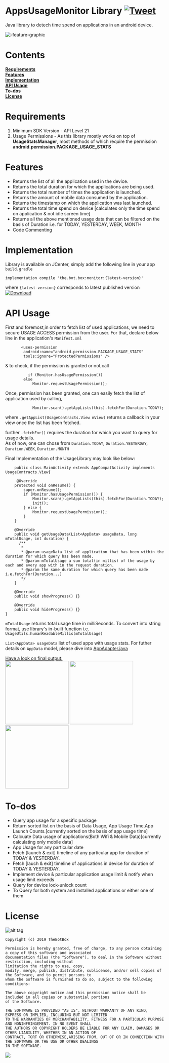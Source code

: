 # AppsUsageMonitor Library   [![Tweet](https://img.shields.io/twitter/url/http/shields.io.svg?style=social)](https://twitter.com/intent/tweet?text=&via=the_botbox&hashtags=API,UsageStatsManager,android)
Java library to detech time spend on applications in an android device. 

![-feature-graphic](https://user-images.githubusercontent.com/41512314/55276380-27e33400-5319-11e9-9282-100fce32653a.jpg)

#  Contents 
**[Requirements](#requirements)**   
**[Features](#features)**  
**[Implementation](#implementation)**   
**[API Usage](#api-usage)**  
**[To-dos](#to-dos)**   
**[License](#license)** 

# Requirements    
1. Minimum SDK Version - API Level 21 
2. Usage Permissions - As this library mostly works on top of **UsageStatsManager**, most methods of which require the permission **android.permission.PACKAGE_USAGE_STATS**  


# Features    
<ul>
<li>Returns the list of all the application used in the device.</li>
<li>Returns the total duration for which the applications are being used.</li>
<li>Returns the total number of times the application is launched.</li>  
<li>Returns the amount of mobile data consumed by the application.</li>   
<li>Returns the timestamp on which the application was last launched.</li>      
<li>Returns the total time spend on device [calculates only the time spend on application & not idle screen time]</li>      
<li>Returns all the above mentioned usage data that can be filtered on the basis of Duration i.e. for TODAY, YESTERDAY, WEEK, MONTH </li>
<li>Code Commenting</li>          
</ul>


# Implementation     
Library is available on JCenter, simply add the following line in your app `build.gradle` 
```
implementation compile 'the.bot.box:monitor:{latest-version}'
```  
where `{latest-version}` corresponds to latest published version [ ![Download](https://api.bintray.com/packages/boxbotbarry/maven/appusagemonitor/images/download.svg) ](https://bintray.com/boxbotbarry/maven/appusagemonitor/_latestVersion)  



# API Usage   
First and foremost,in order to fetch list of used applications, we need to secure USAGE ACCESS permission from the user.
For that, declare below line in the application's ```Manifest.xml``` 
```   
       <uses-permission
        android:name="android.permission.PACKAGE_USAGE_STATS"
        tools:ignore="ProtectedPermissions" />

```

& to check, if the permission is granted or not,call 

```  
          if (Monitor.hasUsagePermission())
        else
            Monitor.requestUsagePermission();
```

Once, permission has been granted, one can easily fetch the list of application used by calling,
```
            Monitor.scan().getAppLists(this).fetchFor(Duration.TODAY);
```
where ```.getAppList(UsageContracts.View mView)``` returns a callback in your view once the list has been fetched.
   
further ```.fetchFor()``` requires the duration for which you want to query for usage details.   
As of now, one can chose from 
```Duration.TODAY```, ```Duration.YESTERDAY```, ```Duration.WEEK```, ```Duration.MONTH```    

Final Implementation of the UsageLibrary may look like below:   
```
    public class MainActivity extends AppCompatActivity implements UsageContracts.View{
    
     @Override
    protected void onResume() {
        super.onResume();
        if (Monitor.hasUsagePermission()) {
            Monitor.scan().getAppLists(this).fetchFor(Duration.TODAY);
            init();
        } else {
            Monitor.requestUsagePermission();
        }
    }
    
    @Override
    public void getUsageData(List<AppData> usageData, long mTotalUsage, int duration) {
      /**
       * 
       * @param usageData list of application that has been within the duration for which query has been made.
       * @param mTotalUsage a sum total(in millis) of the usage by each and every app with in the request duration. 
       * @param the same duration for which query has been made i.e.fetchFor(Duration...)
       */
    }    
    
    @Override
    public void showProgress() {}

    @Override
    public void hideProgress() {}
}
```   
```mTotalUsage``` returns total usage time in milliSeconds. To convert into string format, use library's in-built function i.e. ```UsageUtils.humanReadableMillis(mTotalUsage)```  

```List<AppData> usageData``` list of used apps with usage stats. For futher details on ```AppData``` model, please dive into 
[AppAdapter.java](https://github.com/TheBotBox/AppsUsageMonitorAPI/blob/master/app/src/main/java/com/example/appusage/AppAdapter.java)   

<u>Have a look on final output:</u>    
<img src="https://github.com/TheBotBox/AppsUsageMonitorAPI/blob/master/snapshots/shot_1.png" width="200">
<img src="https://github.com/TheBotBox/AppsUsageMonitorAPI/blob/master/snapshots/shot_2.png" width="200">
<img src="https://github.com/TheBotBox/AppsUsageMonitorAPI/blob/master/snapshots/shot_3.png" width="200">


# To-dos   
<ul>
<li>Query app usage for a specific package  </li>
<li>Return sorted list on the basis of Data Usage, App Usage Time,App Launch Counts.[currently sorted on the basis of app usage time]  </li>
<li>Calcuate Data usage of applications(Both Wifi & Mobile Data)[currently calculating only mobile data] </li>
<li>App Usage for any particular date  </li>
<li>Fetch [launch & exit] timeline of any particular app for duration of TODAY & YESTERDAY.    </li>
<li>Fetch [lauch & exit] timeline of applications in device for duration of TODAY & YESTERDAY.  </li>
<li>Implement device & particular application usage limit & notify when usage limit exceeds</li>
<li>Query for device lock-unlock count </li>
<li>To Query for both system and installed applications or either one of them </li>
</ul>

# License   
![alt tag](https://img.shields.io/github/license/mashape/apistatus.svg)  
```
Copyright (c) 2019 TheBotBox

Permission is hereby granted, free of charge, to any person obtaining a copy of this software and associated 
documentation files (the "Software"), to deal in the Software without restriction, including without
limitation the rights to use, copy, 
modify, merge, publish, distribute, sublicense, and/or sell copies of the Software, and to permit persons to 
whom the Software is furnished to do so, subject to the following conditions:

The above copyright notice and this permission notice shall be included in all copies or substantial portions 
of the Software.

THE SOFTWARE IS PROVIDED "AS IS", WITHOUT WARRANTY OF ANY KIND, EXPRESS OR IMPLIED, INCLUDING BUT NOT LIMITED 
TO THE WARRANTIES OF MERCHANTABILITY, FITNESS FOR A PARTICULAR PURPOSE AND NONINFRINGEMENT. IN NO EVENT SHALL 
THE AUTHORS OR COPYRIGHT HOLDERS BE LIABLE FOR ANY CLAIM, DAMAGES OR OTHER LIABILITY, WHETHER IN AN ACTION OF 
CONTRACT, TORT OR OTHERWISE,ARISING FROM, OUT OF OR IN CONNECTION WITH THE SOFTWARE OR THE USE OR OTHER DEALINGS 
IN THE SOFTWARE. 
```   

[ ![](https://img.shields.io/badge/Say%20Thanks-!-1EAEDB.svg) ](https://saythanks.io/to/TheBotBox)
